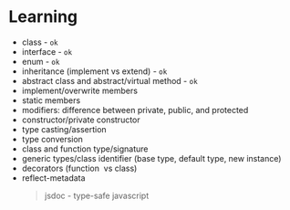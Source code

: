 # Learning

- class - `ok`
- interface - `ok`
- enum - `ok`
- inheritance (implement vs extend) - `ok`
- abstract class and abstract/virtual method - `ok`
- implement/overwrite members
- static members
- modifiers: difference between private, public, and protected
- constructor/private constructor
- type casting/assertion
- type conversion
- class and function type/signature
- generic types/class identifier (base type, default type, new instance)
- decorators (function  vs class)
- reflect-metadata
  > jsdoc - type-safe javascript
